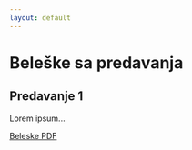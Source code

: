```yaml
---
layout: default
---
```


# Beleške sa predavanja

## Predavanje 1

Lorem ipsum...

[Beleske PDF](./TOI.pdf)